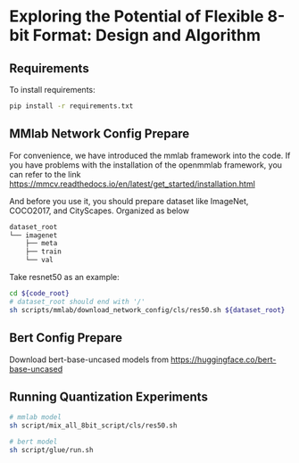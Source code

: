 # Exploring the Potential of Flexible 8-bit Format: Design and Algorithm

## Requirements

To install requirements:

```bash
pip install -r requirements.txt
```

## MMlab Network Config Prepare

For convenience, we have introduced the mmlab framework into the code. If you have problems with the installation of the openmmlab framework, you can refer to the link https://mmcv.readthedocs.io/en/latest/get_started/installation.html

And before you use it, you should prepare dataset like ImageNet, COCO2017, and CityScapes. Organized as below

```bash
dataset_root
└── imagenet
    ├── meta
    ├── train
    └── val 
```
Take resnet50 as an example:

```bash
cd ${code_root}
# dataset_root should end with '/'
sh scripts/mmlab/download_network_config/cls/res50.sh ${dataset_root}
```

## Bert Config Prepare
Download bert-base-uncased models from https://huggingface.co/bert-base-uncased

## Running Quantization Experiments

```bash
# mmlab model
sh script/mix_all_8bit_script/cls/res50.sh
```

```bash
# bert model
sh script/glue/run.sh
```